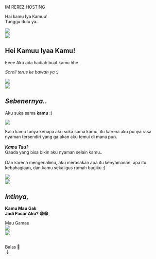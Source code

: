 IM REREZ HOSTING
<html lang="id">
<meta charset='UTF-8'/><meta content='width=device-width, initial-scale=1, user-scalable=1, minimum-scale=1, maximum-scale=5' name='viewport'/><meta content='IE=edge' http-equiv='X-UA-Compatible'/>
  <link rel="preconnect" href="https://fonts.googleapis.com">
  <link rel="preconnect" href="https://fonts.gstatic.com" crossorigin>
  <link href="https://fonts.googleapis.com/css2?family=Quicksand:wght@400;700&display=swap" rel="stylesheet">
  <link href="https://fonts.googleapis.com/css2?family=Caveat&display=swap" rel="stylesheet">
  <link href="https://fonts.googleapis.com/css2?family=Nunito+Sans:wght@400;700&display=swap" rel="stylesheet">
  
  <script src="https://cdn.jsdelivr.net/npm/sweetalert2@11.0.19/dist/sweetalert2.all.min.js"></script>
  <script src="https://kit.fontawesome.com/4f3ce16e3e.js" crossorigin="anonymous"></script>
  <script src="https://unpkg.com/typeit@8.7.0/dist/index.umd.js"></script><link href="https://feeldreams.github.io/maukahkamu/style.css" rel="stylesheet" type="text/css" />
  <script src="https://unpkg.com/scrollreveal"></script>
  
<head>
<title>HTML Buat Kamu</title>
<link rel="icon" type="image/x-icon" href="https://malasid.github.io/favicon.png">
<meta name="description" content="HTML Bucin Malas.id">
</head>
<body>
	
   <div class="overlay">
     <div class="loading-message">Hai kamu Iya Kamuu!<br>Tunggu dulu ya..</div>
   </div>

   <audio src="https://feeldreams.github.io/maukahkamu/seandainya.mp3" id="linkmp3" class="sembunyi"></audio>
   
   <section class="first">
       <div class="wp"><img id="imgsatu" src="https://feeldreams.github.io/maukahkamu/wpsatu.jpg"/></div>
       <img id="first_stiker" class="stiker fade-in" src="https://feeldreams.github.io/bunga.gif"/>
       <h1 class="title">Hei Kamuu Iyaa Kamu!</h1>
       <p class="flip">Eeee Aku ada hadiah buat kamu hhe</p>
       <p class="slide-up"><i>Scroll terus ke bawah ya :)</i></p>
  </section>
  
  <section>
      <div class="wp"><img id="imgdua" src="https://feeldreams.github.io/maukahkamu/wpdua.jpg"/></div>
      <img class="stiker fade-in" src="https://feeldreams.github.io/pusn.gif"/>
      <h2 class="title"><i>Sebenernya..</i></h2>
      <p class="slide-right">Aku suka sama <b class="lingkar">kamu</b> :(</p>
  </section>
  
  <section>
  	<div class="wp"><img id="imgtiga" src="https://feeldreams.github.io/maukahkamu/wptiga.jpg"/></div>
      <p id="teksnimasi">Kalo kamu tanya kenapa aku suka sama kamu, itu karena aku punya rasa nyaman tersendiri yang ga akan aku temui di mana pun.<br><br><b><i>Kamu Tau?</i></b><br>Gaada yang bisa bikin aku nyaman selain kamu..<br><br>Dan karena mengenalimu, aku merasakan apa itu kenyamanan, apa itu kebahagiaan, dan kamu sekaligus rumah bagiku :)</p>
  </section>
  
  <section>
  	<div class="wp"><img id="imgempat" src="https://feeldreams.github.io/maukahkamu/wpempat.jpg"/></div>
      <img class="stiker fade-in" src="https://feeldreams.github.io/bunga.gif"/>
      <h2 class="title"><i>Intinya,</i></h2>
      <p class="slide-right"><b>Kamu Mau Gak<br>Jadi Pacar Aku? 😁😁</b></p>
      <div id="Tombol">
       <a id="By" onClick="fungsimau()">Mau</a>
       <a id="Bn" onClick="fungsigamau()">Gamau</a>
     </div>
  </section>
  
  <section id="iniakhir">
  	<div class="wp" id="wpakhir"><img src="https://feeldreams.github.io/maukahkamu/wplima.jpg"/></div>
      <img id="stikerakhir" class="stiker fade-in" src="https://feeldreams.github.io/g5.gif"/>
      <img id="stikerakhir2" style="display:none" src="https://feeldreams.github.io/emawh.gif"/>
      <h1 id="judulakhir"></h1>
      <p id="kalimatakhir"></p>
      <p id="palingakhir"></p>
      <div id="TombolWA">
       <a onClick="menuju()">Balas 💌</a>
     </div>
  </section>
  
  <div id="initom" class="menu">
  <a class='tombol' onclick="tes()">
    <svg xmlns="http://www.w3.org/2000/svg" width="16" height="16" fill="currentColor" class="bi bi-arrow-down" viewBox="0 0 16 16"> <path fill-rule="evenodd" d="M8 1a.5.5 0 0 1 .5.5v11.793l3.146-3.147a.5.5 0 0 1 .708.708l-4 4a.5.5 0 0 1-.708 0l-4-4a.5.5 0 0 1 .708-.708L7.5 13.293V1.5A.5.5 0 0 1 8 1z"/> </svg>
  </a>
  </div>

<script>
function fungsimau(){
       fungsi=0;tes();
       teksjudulakhir = "Yeayyy! 🥳";
       tekskalimatakhir = "Makasii udah mau nerima<br>aku jadi pacar kamu, hihi 🤭❤️";
}
function fungsigamau(){
       fungsi=0;tes();
       teksjudulakhir = "Yahhh 😫";
       tekskalimatakhir = "Yaudah kalo kamu gamau,<br>biar aku aja yang jadi<br>pacar kamu, hehe 😆❤️";
}

teksjudulakhir2 = "I Love You";
tekspalingakhir = "Jangan lupa balas pesan<br>ke WhatsApp aku ya! ✨";
  
pesanwhatsapp = "Aku mau kok jadi pacar kamu ><";

const body = document.querySelector("body"); initom.style="opacity:0;bottom:0;transition:none"; audio = new Audio('' + linkmp3.src); function berjatuhan() {const heart = document.createElement("div"); heart.className = "fas fa-heart"; heart.style.left = (Math.random() * 90)+"vw"; heart.style.animationDuration = (Math.random()*3)+2+"s"; body.appendChild(heart);} setInterval(function name(params) {var heartArr = document.querySelectorAll(".fa-heart"); if (heartArr.length > 100) {heartArr[0].remove()}},100);
</script>
<script src="https://malasid.github.io/html/maukahkamu.js"></script>
</body>
</html>
